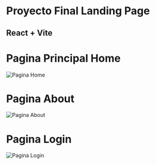 # Proyecto Final  Landing Page 

## React + Vite

# Pagina Principal Home 
![Pagina Home](https://i.ibb.co/HNBsDpT/imagen-2024-12-20-225123588.png)

# Pagina About
![Pagina About](https://i.ibb.co/QQsMQ21/imagen-2024-12-20-225405566.png)

# Pagina Login
![Pagina Login](https://i.ibb.co/wCzMZdS/imagen-2024-12-20-225558846.png)

